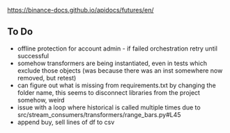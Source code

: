 https://binance-docs.github.io/apidocs/futures/en/

## To Do
* offline protection for account admin - if failed orchestration retry until successful
* somehow transformers are being instantiated, even in tests which exclude those objects (was because there was an inst somewhere now removed, but retest) 
* can figure out what is missing from requirements.txt by changing the folder name, this seems to disconnect libraries from the project somehow, weird
* issue with a loop where historical is called multiple times due to src/stream_consumers/transformers/range_bars.py#L45
* append buy, sell lines of df to csv 
